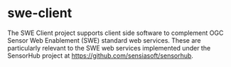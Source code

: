 # swe-client
The SWE Client project supports client side software to complement OGC Sensor Web Enablement (SWE) standard web services. These are particularly relevant to the SWE web services implemented under the SensorHub project at https://github.com/sensiasoft/sensorhub.
